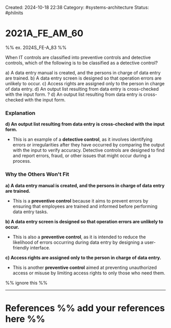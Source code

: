 Created: 2024-10-18 22:38
Category:  #systems-architecture
Status: #philnits



# 2021A_FE_AM_60

%% ex. 2024S_FE-A_83 %%

When IT controls are classified into preventive controls and detective controls, which of the following is to be classified as a detective control?

a) A data entry manual is created, and the persons in charge of data entry are trained.
b) A data entry screen is designed so that operation errors are unlikely to occur.
c) Access rights are assigned only to the person in charge of data entry.
d) An output list resulting from data entry is cross-checked with the input form.
?
d) An output list resulting from data entry is cross-checked with the input form.
### Explanation

**d) An output list resulting from data entry is cross-checked with the input form.**

- This is an example of a **detective control**, as it involves identifying errors or irregularities after they have occurred by comparing the output with the input to verify accuracy. Detective controls are designed to find and report errors, fraud, or other issues that might occur during a process.
### Why the Others Won't Fit

**a) A data entry manual is created, and the persons in charge of data entry are trained.**

- This is a **preventive control** because it aims to prevent errors by ensuring that employees are trained and informed before performing data entry tasks.

**b) A data entry screen is designed so that operation errors are unlikely to occur.**

- This is also a **preventive control**, as it is intended to reduce the likelihood of errors occurring during data entry by designing a user-friendly interface.

**c) Access rights are assigned only to the person in charge of data entry.**

- This is another **preventive control** aimed at preventing unauthorized access or misuse by limiting access rights to only those who need them.





%% ignore this %%

---









# References %% add your references here %%
